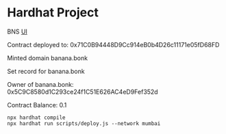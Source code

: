 # Hardhat Project

BNS [UI](https://github.com/Logeshvarman/Bonk-Name-Service-UI)

Contract deployed to: 0x71C0B94448D9Cc914eB0b4D26c11171e05fD68FD

Minted domain banana.bonk

Set record for banana.bonk

Owner of banana.bonk: 0x5C9C8580d1C293ce24f1C51E626AC4eD9Fef352d

Contract Balance: 0.1



```shell
npx hardhat compile
npx hardhat run scripts/deploy.js --network mumbai
```
